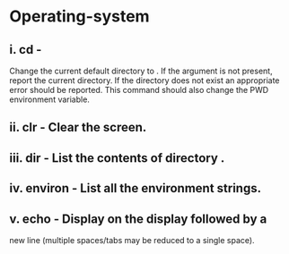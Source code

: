 # Operating-system

## i. cd <directory> -  
Change the current default directory to
<directory>. If the <directory> argument is not present, report
the current directory. If the directory does not exist an appropriate
error should be reported. This command should also change the PWD
environment variable.  
  
## ii. clr - Clear the screen.
## iii. dir <directory> - List the contents of directory <directory>. 
## iv. environ - List all the environment strings.
## v. echo <comment> - Display <comment> on the display followed by a
new line (multiple spaces/tabs may be reduced to a single space).
